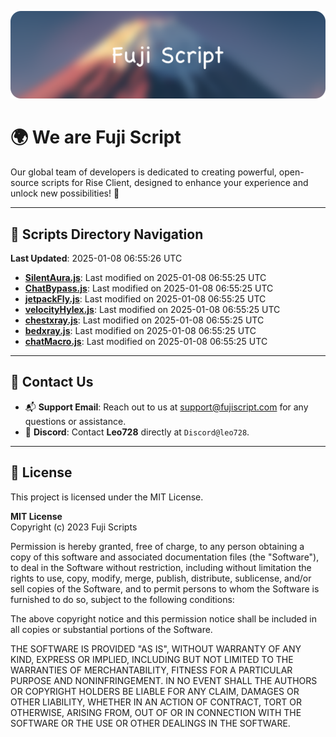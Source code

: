![Banner](.github/b.webp)

# 🌍 **We are Fuji Script**

Our global team of developers is dedicated to creating powerful, open-source scripts for Rise Client, designed to enhance your experience and unlock new possibilities! 🌟

---
<!-- SCRIPTS_NAVIGATION_START -->
## 📂 **Scripts Directory Navigation**

**Last Updated**: 2025-01-08 06:55:26 UTC

- **[SilentAura.js](scripts/SilentAura.js)**: Last modified on 2025-01-08 06:55:25 UTC
- **[ChatBypass.js](scripts/ChatBypass.js)**: Last modified on 2025-01-08 06:55:25 UTC
- **[jetpackFly.js](scripts/jetpackFly.js)**: Last modified on 2025-01-08 06:55:25 UTC
- **[velocityHylex.js](scripts/velocityHylex.js)**: Last modified on 2025-01-08 06:55:25 UTC
- **[chestxray.js](scripts/chestxray.js)**: Last modified on 2025-01-08 06:55:25 UTC
- **[bedxray.js](scripts/bedxray.js)**: Last modified on 2025-01-08 06:55:25 UTC
- **[chatMacro.js](scripts/chatMacro.js)**: Last modified on 2025-01-08 06:55:25 UTC

<!-- SCRIPTS_NAVIGATION_END -->

---

## 💬 **Contact Us**  
- 📬 **Support Email**: Reach out to us at [support@fujiscript.com](mailto:support@fujiscript.com) for any questions or assistance.  
- 💬 **Discord**: Contact **Leo728** directly at `Discord@leo728`.

---

## 📜 **License**

This project is licensed under the MIT License.  

**MIT License**  
Copyright (c) 2023 Fuji Scripts  

Permission is hereby granted, free of charge, to any person obtaining a copy of this software and associated documentation files (the "Software"), to deal in the Software without restriction, including without limitation the rights to use, copy, modify, merge, publish, distribute, sublicense, and/or sell copies of the Software, and to permit persons to whom the Software is furnished to do so, subject to the following conditions:  

The above copyright notice and this permission notice shall be included in all copies or substantial portions of the Software.  

THE SOFTWARE IS PROVIDED "AS IS", WITHOUT WARRANTY OF ANY KIND, EXPRESS OR IMPLIED, INCLUDING BUT NOT LIMITED TO THE WARRANTIES OF MERCHANTABILITY, FITNESS FOR A PARTICULAR PURPOSE AND NONINFRINGEMENT. IN NO EVENT SHALL THE AUTHORS OR COPYRIGHT HOLDERS BE LIABLE FOR ANY CLAIM, DAMAGES OR OTHER LIABILITY, WHETHER IN AN ACTION OF CONTRACT, TORT OR OTHERWISE, ARISING FROM, OUT OF OR IN CONNECTION WITH THE SOFTWARE OR THE USE OR OTHER DEALINGS IN THE SOFTWARE.  
